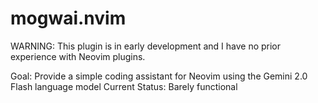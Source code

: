 # mogwai.nvim

WARNING: This plugin is in early development and I have no prior experience with Neovim plugins.

Goal: Provide a simple coding assistant for Neovim using the Gemini 2.0 Flash language model
Current Status: Barely functional

